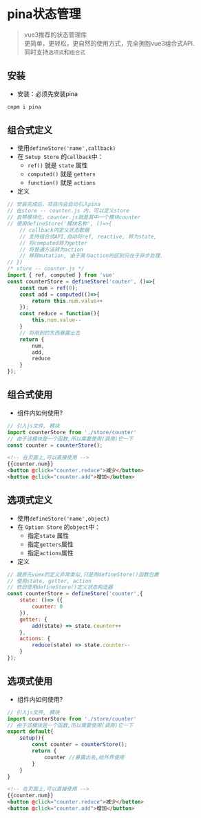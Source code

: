 # pina状态管理
> vue3推荐的状态管理库  
> 更简单，更轻松，更自然的使用方式，完全拥抱vue3组合式API.  
> 同时支持`选项式`和`组合式`
## 安装
- 安装：必须先安装pina
```sh
cnpm i pina
```
## 组合式定义
- 使用`defineStore('name',callback)`
- 在 `Setup Store` 的`callback`中：
    - `ref()` 就是 `state` 属性
    - `computed()` 就是 `getters`
    - `function()` 就是 `actions`
- 定义
```js
// 安装完成后，项目内会自动引入pina
// 在store -- counter.js 内，可以定义store
// 自带模块化，counter.js就是其中一个模块counter
// 使用defineStore('模块名称', ()=>{
    // callback内定义状态数据
    // 支持组合式API,自动将ref, reactive, 转为state,
    // 将computed转为getter
    // 将普通方法转为action
    // 移除mutation, 由于其与action的区别只在于异步处理.
// })
/* store -- counter.js */
import { ref, computed } from 'vue'
const counterStore = defineStore('couter', ()=>{
    const num = ref(0);
    const add = computed(()=>{
        return this.num.value++
    });
    const reduce = function(){
        this.num.value--
    }
    // 将用到的东西暴露出去
    return {
        num,
        add,
        reduce
    }
});
```
## 组合式使用
- 组件内如何使用?
```js
// 引入js文件, 模块
import counterStore from './store/counter'
// 由于该模块是一个函数,所以需要使用(调用)它一下
const counter = counterStore();
```
```html
<!-- 在页面上,可以直接使用 -->
{{counter.num}}
<button @click="counter.reduce">减少</button>
<button @click="counter.add">增加</button>
```

## 选项式定义
- 使用`defineStore('name',object)`
- 在 `Option Store` 的`object`中：
    - 指定`state` 属性
    - 指定`getters`属性
    - 指定`actions`属性
- 定义
```js
// 跟原先vuex的定义非常类似,只是用defineStore()函数包裹
// 使用state, getter, action
// 依旧使用defineStore()定义状态构造器
const counterStore = defineStore('counter',{
    state: ()=> ({
        counter: 0
    }),
    getter: {
        add(state) => state.counter++
    },
    actions: {
        reduce(state) => state.counter--
    }
});
```

## 选项式使用
- 组件内如何使用?
```js
// 引入js文件, 模块
import counterStore from './store/counter'
// 由于该模块是一个函数,所以需要使用(调用)它一下
export default{
    setup(){
        const counter = counterStore();
        return {
            counter //暴露出去,给外界使用
        }
    }
}
```
```html
<!-- 在页面上,可以直接使用 -->
{{counter.num}}
<button @click="counter.reduce">减少</button>
<button @click="counter.add">增加</button>
```